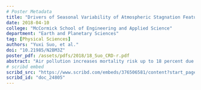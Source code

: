 ```yaml
---
# Poster Metadata
title: "Drivers of Seasonal Variability of Atmospheric Stagnation Features Under Anthropogenic Forcing Using a Climate Model Ensemble (CMIP5)"
date: 2018-04-10
college: "McCormick School of Engineering and Applied Science"
department: "Earth and Planetary Sciences"
tag: [Physical Sciences]
authors: "Yuxi Suo, et al."
doi: "10.21985/N2BM3Z"
poster_pdf: /assets/pdfs/2018/18_Suo_CRD-r.pdf
abstract: "Air pollution increases mortality risk up to 18 percent due to cardiovascular causes. Poor air quality occurs more when meteorological components prevent the dispersal of pollutants in the lower atmosphere. The atmospheric and hydrological patterns change as global warming alters the pattern of circulations seasonally. The purpose of this study was to use an air stagnation index (ASI) to quantify the meteorological conditions that allow poor air quality. We examined ASI by season given that each season is dominated by the distinct synoptic meteorological phenomenon. By looking at these phenomena, we aimed to better explain the change of stagnation events. Here, we applied the ASI to the bias-corrected Coupled Model Intercomparison Project (CMIP5) ensemble prediction data. An exploratory analysis of CMIP5 model biased data suggested that the trend of stagnation days and duration of stagnation events have different seasonal patterns, and fluctuated spatially and seasonally. Our result suggests that global climate change will alter the air stagnation occurrence in the different season. Stagnation is very likely to increase among various regions of the world, including those areas with historical pollution issue. To complete this study, we will apply statistical analyses in conjunction with multi-model agreement criteria to quantify the robustness of air stagnation change. Future work might include tuning the ASI Metric for specific regions of interest."
# scribd embed
scribd_src: "https://www.scribd.com/embeds/376506581/content?start_page=1&view_mode=scroll&access_key=key-oqsvjUIHVWlnGSTmSshB&show_recommendations=true"
scribd_id: "doc_24805"
---
```


